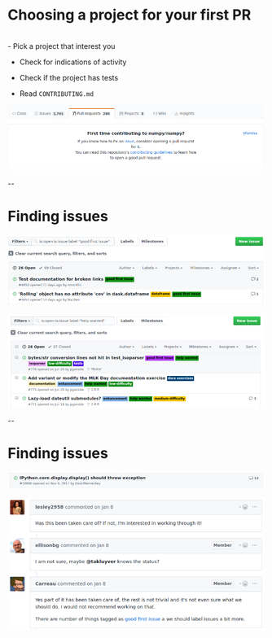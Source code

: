 # Choosing a project for your first PR
<br/>
- Pick a project that interest you

- Check for indications of activity <!-- .element: class="fragment" data-fragment-index="0"-->

- Check if the project has tests <!-- .element: class="fragment" data-fragment-index="1"-->

- Read <!-- .element: class="fragment" data-fragment-index="2"--> `CONTRIBUTING.md` <!-- .element: class="fragment" data-fragment-index="2"-->

<img src="images/tips/contributing-numpy-dialog.png"
     alt="Screenshot of a dialog pointing you to numpy's CONTRIBUTING documentation"
     id="ghscreenshot"
     class="fragment"
     data-fragment-index="2"
     />

--

# Finding issues

<img src="images/tips/good-first-issue-label.png"
     alt="Screenshot of dask's 'good-first-issue' label"
     id="ghscreenshot"
     />

<img src="images/tips/help-wanted-label.png"
     alt="Screenshot of dateutil's help wanted label"
     id="ghscreenshot"
     />

--

# Finding issues

<img src="images/tips/issue-with-comments.png"
     alt="An issue on ipython with 19 comments"
     id="ghscreenshot"
     />

<img src="images/tips/history-implementation-uncertain.png"
     alt="Discussion indicating that the implementation is not certain here"
     id="ghscreenshot"
     />

